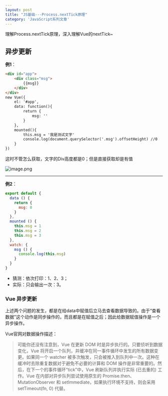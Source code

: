 ```yaml
---
layout: post
title: "JS基础---Process.nextTick原理"
category: 'JavaScript系列文章'
---
```


理解Process.nextTick原理，深入理解Vue的nextTick~

## 异步更新

**例1**：

```html
<div id="app">
    <div class="msg">
        {{msg}}
    </div>
</div>
new Vue({
    el: '#app',
    data: function(){
        return {
            msg: ''
        }
    },
    mounted(){
        this.msg = '我是测试文字'
        console.log(document.querySelector('.msg').offsetHeight) //0
    }
})
```

这时不管怎么获取，文字的Div高度都是0；但是直接获取却是有值

![image.png](../../../images/nextTick1.png)

---

**例2**：

``` javascript
export default {
  data () {
    return {
      msg: 0
    }
  },
  mounted () {
    this.msg = 1
    this.msg = 2
    this.msg = 3
  },
  watch: {
    msg () {
      console.log(this.msg)
    }
  }
}
```

* 猜测：依次打印：1、2、3；
* 实际：只会输出一次：3。

### Vue 异步更新

上述两个问题的发生，都是在给data中赋值后立马去查看数据导致的。由于“查看数据”这个动作是同步操作的，而且都是在赋值之后；因此给数据赋值操作是一个异步操作。

Vue官网对数据操作描述：

> 可能你还没有注意到，Vue 在更新 DOM 时是异步执行的。只要侦听到数据变化，Vue 将开启一个队列，并缓冲在同一事件循环中发生的所有数据变更。如果同一个 watcher 被多次触发，只会被推入到队列中一次。这种在缓冲时去除重复数据对于避免不必要的计算和 DOM 操作是非常重要的。然后，在下一个的事件循环“tick”中，Vue 刷新队列并执行实际 (已去重的) 工作。Vue 在内部对异步队列尝试使用原生的 Promise.then、MutationObserver 和 setImmediate，如果执行环境不支持，则会采用 setTimeout(fn, 0) 代替。


